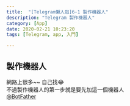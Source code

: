 ```yaml
---
title:  "[Telegram懶人包]6-1 製作機器人"
description: "Telegram 製作機器人"
category: [App]
date: 2020-02-21 10:23:20
tags: [Telegram, app, 入門]

---
```


## 製作機器人
網路上很多~~ 自己找😂  
不過製作機器人的第一步就是要先加這一個機器人  
[@BotFather](https://t.me/BotFather)

